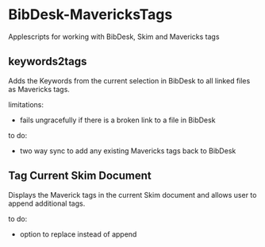 BibDesk-MavericksTags
=====================

Applescripts for working with BibDesk, Skim and Mavericks tags

## keywords2tags

Adds the Keywords from the current selection in BibDesk to all linked files as Mavericks tags.

limitations:
- fails ungracefully if there is a broken link to a file in BibDesk

to do:
- two way sync to add any existing Mavericks tags back to BibDesk

## Tag Current Skim Document

Displays the Maverick tags in the current Skim document and allows user to append additional tags.

to do:
- option to replace instead of append
